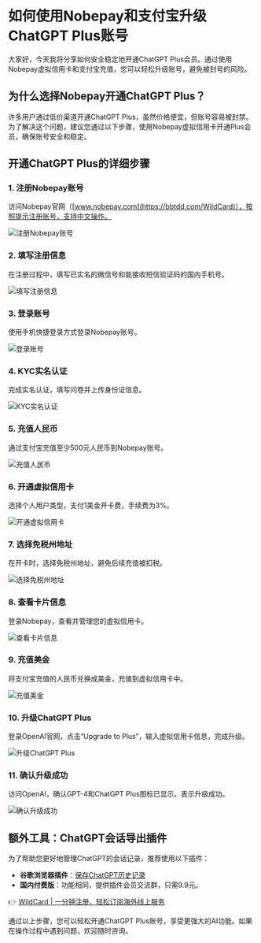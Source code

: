 # 如何使用Nobepay和支付宝升级ChatGPT Plus账号

大家好，今天我将分享如何安全稳定地开通ChatGPT Plus会员。通过使用Nobepay虚拟信用卡和支付宝充值，您可以轻松升级账号，避免被封号的风险。

## 为什么选择Nobepay开通ChatGPT Plus？

许多用户通过低价渠道开通ChatGPT Plus，虽然价格便宜，但账号容易被封禁。为了解决这个问题，建议您通过以下步骤，使用Nobepay虚拟信用卡开通Plus会员，确保账号安全和稳定。

## 开通ChatGPT Plus的详细步骤

### 1. 注册Nobepay账号
访问Nobepay官网（[www.nobepay.com](https://bbtdd.com/WildCard)），按照提示注册账号，支持中文操作。

![注册Nobepay账号](https://bbtdd.com/img/0554916526209.webp)

### 2. 填写注册信息
在注册过程中，填写已实名的微信号和能接收短信验证码的国内手机号。

![填写注册信息](https://bbtdd.com/img/68940806837192.webp)

### 3. 登录账号
使用手机快捷登录方式登录Nobepay账号。

![登录账号](https://bbtdd.com/img/16642601.webp)

### 4. KYC实名认证
完成实名认证，填写问卷并上传身份证信息。

![KYC实名认证](https://bbtdd.com/img/377725446366948.webp)

### 5. 充值人民币
通过支付宝充值至少500元人民币到Nobepay账号。

![充值人民币](https://bbtdd.com/img/8922432934968.webp)

### 6. 开通虚拟信用卡
选择个人用户类型，支付1美金开卡费，手续费为3%。

![开通虚拟信用卡](https://bbtdd.com/img/55139207.webp)

### 7. 选择免税州地址
在开卡时，选择免税州地址，避免后续充值被扣税。

![选择免税州地址](https://bbtdd.com/img/946783879497994.webp)

### 8. 查看卡片信息
登录Nobepay，查看并管理您的虚拟信用卡。

![查看卡片信息](https://bbtdd.com/img/307225991283.webp)

### 9. 充值美金
将支付宝充值的人民币兑换成美金，充值到虚拟信用卡中。

![充值美金](https://bbtdd.com/img/979587147293.webp)

### 10. 升级ChatGPT Plus
登录OpenAI官网，点击“Upgrade to Plus”，输入虚拟信用卡信息，完成升级。

![升级ChatGPT Plus](https://bbtdd.com/img/87178248.webp)

### 11. 确认升级成功
访问OpenAI，确认GPT-4和ChatGPT Plus图标已显示，表示升级成功。

![确认升级成功](https://bbtdd.com/img/09298322046482.webp)

## 额外工具：ChatGPT会话导出插件
为了帮助您更好地管理ChatGPT的会话记录，推荐使用以下插件：

- **谷歌浏览器插件**：[保存ChatGPT历史记录](https://chrome.google.com/webstore/detail/save-chatgpt-history/jpedbelhkbacjbomchgdaddfgmnpadif)
- **国内付费版**：功能相同，提供插件会员交流群，只需9.9元。

👉 [WildCard | 一分钟注册，轻松订阅海外线上服务](https://bbtdd.com/WildCard)

通过以上步骤，您可以轻松开通ChatGPT Plus账号，享受更强大的AI功能。如果在操作过程中遇到问题，欢迎随时咨询。